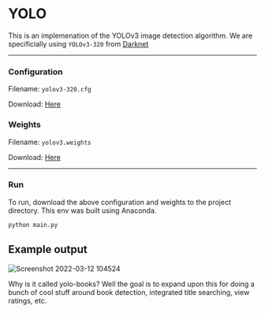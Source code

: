 # YOLO 


This is an implemenation of the YOLOv3 image detection algorithm. We are specificially using `YOLOv3-320` from [Darknet](https://pjreddie.com/darknet/yolo/)

---

### Configuration 
Filename: `yolov3-320.cfg`

Download: [Here](https://github.com/pjreddie/darknet/blob/master/cfg/yolov3.cfg)


### Weights
Filename: `yolov3.weights`

Download: [Here](https://pjreddie.com/media/files/yolov3.weights)

---

### Run

To run, download the above configuration and weights to the project directory.  This env was built using Anaconda.

```bash
python main.py
```


## Example output
![Screenshot 2022-03-12 104524](https://user-images.githubusercontent.com/1228838/158025179-93666116-76ac-415c-97d2-98462fa45e8a.png)





Why is it called yolo-books?  Well the goal is to expand upon this for doing a bunch of cool stuff around book detection, integrated title searching, view ratings, etc.  
